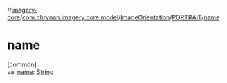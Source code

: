 //[imagery-core](../../../../index.md)/[com.chrynan.imagery.core.model](../../index.md)/[ImageOrientation](../index.md)/[PORTRAIT](index.md)/[name](name.md)

# name

[common]\
val [name](name.md): [String](https://kotlinlang.org/api/latest/jvm/stdlib/kotlin/-string/index.html)
